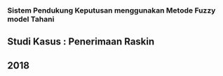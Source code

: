 ### Sistem Pendukung Keputusan menggunakan Metode Fuzzy model Tahani
## Studi Kasus : Penerimaan Raskin
## 2018